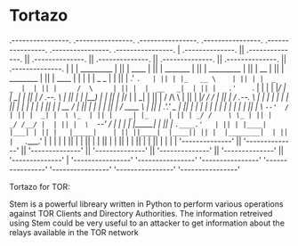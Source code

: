 Tortazo
=======

 .----------------.  .----------------.  .----------------.  .----------------.  .----------------.  .----------------.  .----------------. 
| .--------------. || .--------------. || .--------------. || .--------------. || .--------------. || .--------------. || .--------------. |
| |  _________   | || |     ____     | || |  _______     | || |  _________   | || |      __      | || |   ________   | || |     ____     | |
| | |  _   _  |  | || |   .'    `.   | || | |_   __ \    | || | |  _   _  |  | || |     /  \     | || |  |  __   _|  | || |   .'    `.   | |
| | |_/ | | \_|  | || |  /  .--.  \  | || |   | |__) |   | || | |_/ | | \_|  | || |    / /\ \    | || |  |_/  / /    | || |  /  .--.  \  | |
| |     | |      | || |  | |    | |  | || |   |  __ /    | || |     | |      | || |   / ____ \   | || |     .'.' _   | || |  | |    | |  | |
| |    _| |_     | || |  \  `--'  /  | || |  _| |  \ \_  | || |    _| |_     | || | _/ /    \ \_ | || |   _/ /__/ |  | || |  \  `--'  /  | |
| |   |_____|    | || |   `.____.'   | || | |____| |___| | || |   |_____|    | || ||____|  |____|| || |  |________|  | || |   `.____.'   | |
| |              | || |              | || |              | || |              | || |              | || |              | || |              | |
| '--------------' || '--------------' || '--------------' || '--------------' || '--------------' || '--------------' || '--------------' |
 '----------------'  '----------------'  '----------------'  '----------------'  '----------------'  '----------------'  '----------------' 

Tortazo for TOR:

Stem is a powerful libreary written in Python to perform various operations against TOR Clients and Directory Authorities. The information retreived using Stem could be very useful to an attacker to get information about the relays available in the TOR network


